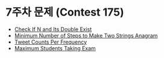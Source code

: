 # 7주차 문제 (Contest 175)

- [Check If N and Its Double Exist](https://leetcode.com/contest/weekly-contest-175/problems/check-if-n-and-its-double-exist/)
- [Minimum Number of Steps to Make Two Strings Anagram](https://leetcode.com/contest/weekly-contest-175/problems/minimum-number-of-steps-to-make-two-strings-anagram/)
- [Tweet Counts Per Frequency](https://leetcode.com/contest/weekly-contest-175/problems/tweet-counts-per-frequency/)
- [Maximum Students Taking Exam](https://leetcode.com/contest/weekly-contest-175/problems/maximum-students-taking-exam/)
